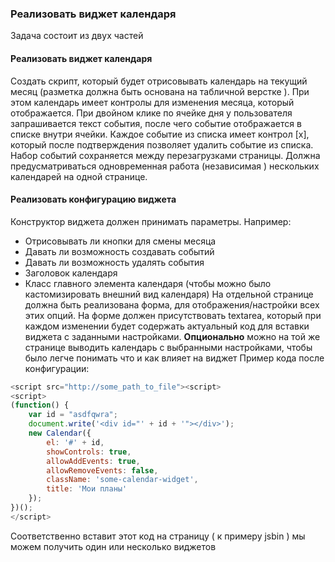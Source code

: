### Реализовать виджет календаря
Задача состоит из двух частей

#### Реализовать виджет календаря
Создать скрипт, который будет отрисовывать календарь на текущий месяц (разметка должна быть основана на табличной верстке ). При этом календарь имеет контролы для изменения месяца, который отображается. При двойном клике по ячейке дня у пользователя запрашивается текст события, после чего событие отображается в списке внутри ячейки. Каждое событие из списка имеет контрол [x], который после подтверждения позволяет удалить событие из списка. Набор событий сохраняется между перезагрузками страницы. Должна предусматриваться одновременная работа (независимая ) нескольких календарей на одной странице.
#### Реализовать конфигурацию виджета
Конструктор виджета должен принимать параметры. Например:
- Отрисовывать ли кнопки для смены месяца
- Давать ли возможность создавать событий
- Давать ли возможность удалять события
- Заголовок календаря
- Класс главного элемента календаря (чтобы можно было кастомизировать внешний вид календаря)
На отдельной странице должна быть реализована форма, для отображения/настройки всех этих опций. На форме должен присутствовать textarea, который при каждом изменении будет содержать актуальный код для вставки виджета с заданными настройками.
**Опционально** можно на той же странице выводить календарь с выбранными настройками, чтобы было легче понимать что и как влияет на виджет
Пример кода после конфигурации:
```javascript
<script src="http://some_path_to_file"><script>
<script>
(function() {
    var id = "asdfqwra";
    document.write('<div id="' + id + '"></div>');
    new Calendar({
	    el: '#' + id,
	    showControls: true,
	    allowAddEvents: true,
	    allowRemoveEvents: false,
	    className: 'some-calendar-widget',
	    title: 'Мои планы'
	});
})();
</script>
```
Соответственно вставит этот код на страницу ( к примеру jsbin ) мы можем получить один или несколько виджетов
